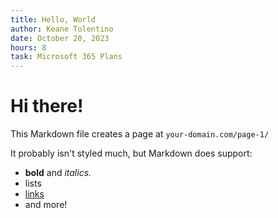 ```yaml
---
title: Hello, World
author: Keane Tolentino
date: October 20, 2023
hours: 8
task: Microsoft 365 Plans
---
```


# Hi there!

This Markdown file creates a page at `your-domain.com/page-1/`

It probably isn't styled much, but Markdown does support:

- **bold** and _italics._
- lists
- [links](https://astro.build)
- and more!
